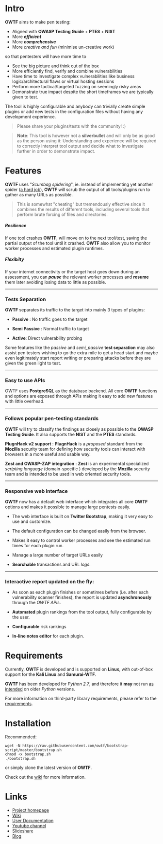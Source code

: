 Intro
===

**OWTF** aims to make pen testing:

- Aligned with **OWASP Testing Guide** + **PTES** + **NIST**
- More ***efficient***
- More ***comprehensive***
- More *creative and fun* (minimise un-creative work)

so that pentesters will have more time to

- See the big picture and think out of the box
- More efficiently find, verify and combine vulnerabilities
- Have time to investigate complex vulnerabilities like business logic/architectural flaws or virtual hosting sessions
- Perform more tactical/targeted fuzzing on seemingly risky areas
- Demonstrate true impact despite the short timeframes we are typically given to test.


The tool is highly configurable and anybody can trivially create simple plugins or add new tests in the configuration files without having any development experience.

> Please share your plugins/tests with the community! :)

> **Note**: This tool is however not a **silverbullet** and will only be as good as the   person using it: Understanding and experience will be required to correctly interpret tool output and decide what to investigate further in order to demonstrate impact.


Features
===

**OWTF** uses "*Scumbag spidering*", ie. instead of implementing yet another spider ([a hard job](http://w3af.org/dont-write-your-own-web-application-security-scanner)), **OWTF** will scrub the output of all tools/plugins run to gather as many URLs as possible.

> This is somewhat "cheating" but tremendously effective since it combines the results of different tools, including several tools that perform brute forcing of files and directories.

##### Resilience

If one tool crashes **OWTF**,  will move on to the next tool/test, saving the partial output of the tool until it crashed. **OWTF** also allow you to monitor worker processes and estimated plugin runtimes.

##### Flexibilty
If your internet connectivity or the target host goes down during an assessment, you can ***pause*** the relevant worker processes and **resume** them later avoiding losing data to little as possible.

----

### Tests Separation

**OWTF** separates its traffic to the target into mainly 3 types of plugins:

- **Passive** : No traffic goes to the target

- **Semi Passive** : Normal traffic to target

- **Active**:  Direct vulnerability probing

Some features like the *passive* and *semi_passive* **test separation** may also assist pen testers wishing to go the extra mile to get a head start and maybe even legitimately start report writing or preparing attacks before they are given the green light to test.

-----

### Easy to use APIs

OWTF uses **PostgreSQL** as the database backend. All core **OWTF** functions and options are exposed through APIs making it easy to add new features with little overhead.

----

### Follows popular pen-testing standards

**OWTF** will try to classify the findings as closely as possible to the **OWASP Testing Guide**. It also supports the **NIST** and the **PTES** standards.

**PlugnHack v2 support** :  **PlugnHack** is a *proposed* standard from the **Mozilla** security team for defining how security tools can interact with browsers in a more useful and usable way.

**Zest and OWASP-ZAP integration** : **Zest** is an experimental specialized *scripting language* (domain-specific ) developed by the **Mozilla** security team and is intended to be used in web oriented security tools.

----
### Responsive web interface

**OWTF** now has a default web interface which integrates all core **OWTF** options and makes it possible to manage large pentests easily.

- The web interface is built on **Twitter Bootstrap**, making it very easy to use and customize.

- The default configuration can be changed easily from the browser.

- Makes it easy to control worker processes and see the estimated run times for each plugin run.

- Manage a large number of target URLs easily

- **Searchable** transactions and URL *logs*.

----
### Interactive report updated on the fly:

- As soon as each plugin finishes or sometimes before (i.e. after each vulnerability scanner finishes), the report is updated **asynchronously** through the *OWTF APIs*.

- **Automated** plugin rankings from the tool output, fully configurable by the user.

-  **Configurable** risk rankings

- **In-line notes  editor** for each plugin.

Requirements
===

Currently, **OWTF** is developed and is supported on **Linux**, with out-of-box support for the **Kali Linux** and **Samurai-WTF**.

**OWTF** has been developed for *Python 2.7*, and therefore it **may** not run <u>as intended</u> on older *Python* versions.

For more information on third-party library requirements, please refer to the [requirements](https://github.com/owtf/owtf/blob/e8270f2b26e6846366dda9b622c694fa9342e1bf/install/owtf.pip).

Installation
===

Recommended:

```
wget -N https://raw.githubusercontent.com/owtf/bootstrap-script/master/bootstrap.sh
chmod +x bootstrap.sh
./bootstrap.sh
```

or simply clone the latest version of **OWTF**.

Check out the [wiki](https://github.com/owtf/owtf/wiki/OWASP-OWTF-Installation) for more information.

Links
===

- [Project homepage](http://owtf.github.io/)
- [Wiki](https://www.owasp.org/index.php/OWASP_OWTF)
- [User Documentation](http://docs.owtf.org/en/latest/)
- [Youtube channel](https://www.youtube.com/user/owtfproject)
- [Slideshare](http://www.slideshare.net/abrahamaranguren/presentations)
- [Blog](http://blog.7-a.org/search/label/OWTF)
